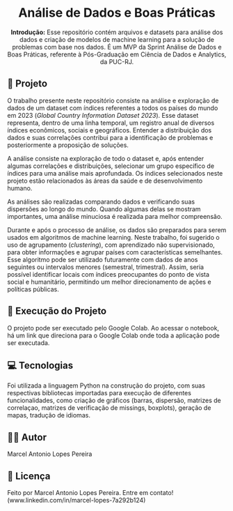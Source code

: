 <!DOCTYPE html>
<html lang="pt-BR">
<head>
    <meta charset="UTF-8">
    <meta name="viewport" content="width=device-width, initial-scale=1.0">
    </head>
<body>

<h1 align="center">Análise de Dados e Boas Práticas</h1>

<p align="center">
  <strong>Introdução:</strong> Esse repositório contém arquivos e datasets para análise dos dados e criação de modelos de machine learning para a solução de problemas com base nos dados. É um MVP da Sprint Análise de Dados e Boas Práticas, referente à Pós-Graduação em Ciência de Dados e Analytics, da PUC-RJ.
</p>

<h2>📖 Projeto</h2>
<p>
    O trabalho presente neste repositório consiste na análise e exploração de dados de um dataset com índices referentes a todos os países do mundo em 2023 (<em>Global Country Information Dataset 2023</em>). Esse dataset representa, dentro de uma linha temporal, um registro anual de diversos índices econômicos, sociais e geográficos. Entender a distribuição dos dados e suas correlações contribui para a identificação de problemas e posteriormente a proposição de soluções.
</p>
<p>
    A análise consiste na exploração de todo o dataset e, após entender algumas correlações e distribuições, selecionar um grupo específico de índices para uma análise mais aprofundada. Os índices selecionados neste projeto estão relacionados às áreas da saúde e de desenvolvimento humano.
</p>
<p>
    As análises são realizadas comparando dados e verificando suas dispersões ao longo do mundo. Quando algumas delas se mostram importantes, uma análise minuciosa é realizada para melhor compreensão.
</p>
<p>
    Durante e após o processo de análise, os dados são preparados para serem usados em algoritmos de machine learning. Neste trabalho, foi sugerido o uso de agrupamento (<em>clustering</em>), com aprendizado não supervisionado, para obter informações e agrupar países com características semelhantes. Esse algoritmo pode ser utilizado futuramente com dados de anos seguintes ou intervalos menores (semestral, trimestral). Assim, seria possível identificar locais com índices preocupantes do ponto de vista social e humanitário, permitindo um melhor direcionamento de ações e políticas públicas.
</p>

<h2>🚀 Execução do Projeto</h2>
<p>
    O projeto pode ser executado pelo Google Colab. Ao acessar o notebook, há um link que direciona para o Google Colab onde toda a aplicação pode ser executada.
</p>

<h2>💻 Tecnologias</h2>
<p>
    Foi utilizada a linguagem Python na construção do projeto, com suas respectivas bibliotecas importadas para execução de diferentes funcionalidades, como criação de gráficos (barras, dispersão, matrizes de correlaçao, matrizes de verificação de missings, boxplots), geração de mapas, tradução de idiomas.
</p>

<h2>🧑‍💻 Autor</h2>
<p>
    Marcel Antonio Lopes Pereira
</p>

<h2>📄 Licença</h2>
<p>
    Feito por Marcel Antonio Lopes Pereira. Entre em contato!(www.linkedin.com/in/marcel-lopes-7a292b124)
</p>

</body>
</html>
